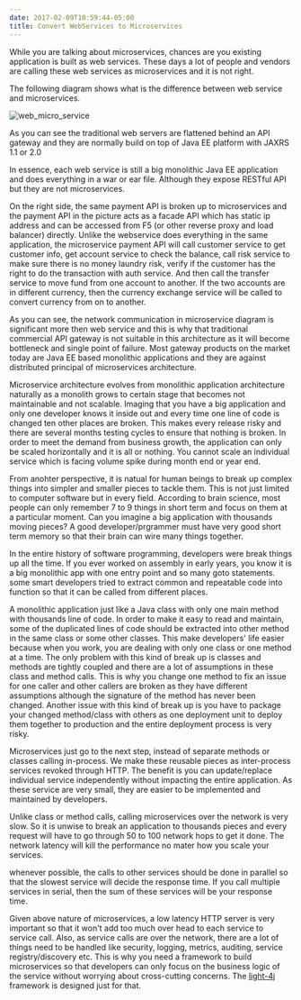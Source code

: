 ```yaml
---
date: 2017-02-09T10:59:44-05:00
title: Convert WebServices to Microservices
---
```


While you are talking about microservices, chances are you existing application
is built as web services. These days a lot of people and vendors are calling
these web services as microservices and it is not right.

The following diagram shows what is the difference between web service
and microservices.

![web_micro_service](/images/web_micro_service.jpeg)


As you can see the traditional web servers are flattened behind an API gateway 
and they are normally build on top of Java EE platform with JAXRS 1.1 or 2.0

In essence, each web service is still a big monolithic Java EE application and
does everything in a war or ear file. Although they expose RESTful API but they
are not microservices. 

On the right side, the same payment API is broken up to microservices and the
payment API in the picture acts as a facade API which has static ip address and
can be accessed from F5 (or other reverse proxy and load balancer) directly. 
Unlike the webservice does everything in the same application, the microservice
payment API will call customer service to get customer info, get account service
to check the balance, call risk service to make sure there is no money laundry
risk, verify if the customer has the right to do the transaction with auth 
service. And then call the transfer service to move fund from one account to
another. If the two accounts are in different currency, then the currency
exchange service will be called to convert currency from on to another. 

As you can see, the network communication in microservice diagram is significant
more then web service and this is why that traditional commercial API gateway
is not suitable in this architecture as it will become bottleneck and single
point of failure. Most gateway products on the market today are Java EE based
monolithic applications and they are against distributed principal of microservices
architecture.

Microservice architecture evolves from monolithic application architecture 
naturally as a monolith grows to certain stage that becomes not maintainable
and not scalable. Imaging that you have a big application and only one 
developer knows it inside out and every time one line of code is changed ten
other places are broken. This makes every release risky and there are several
months testing cycles to ensure that nothing is broken. In order to meet the
demand from business growth, the application can only be scaled horizontally
and it is all or nothing. You cannot scale an individual service which is
facing volume spike during month end or year end. 

From anohter perspective, it is natual for human beings to break up complex
things into simpler and smaller pieces to tackle them. This is not just limited
to computer software but in every field. According to brain science, most
people can only remember 7 to 9 things in short term and focus on them
at a particular moment. Can you imagine a big application with thousands
moving pieces? A good developer/prgrammer must have very good short term
memory so that their brain can wire many things together.

In the entire history of software programming, developers were break things
up all the time. If you ever worked on assembly in early years, you know it
is a big monolithic app with one entry point and so many goto statements.
some smart developers tried to extract common and repeatable code into function
so that it can be called from different places.

A monolithic application just like a Java class with only one main method with
thousands line of code. In order to make it easy to read and maintain, some of
the duplicated lines of code should be extracted into other method in the same
class or some other classes. This make developers' life easier because when
you work, you are dealing with only one class or one method at a time. The only
problem with this kind of break up is classes and methods are tightly coupled
and there are a lot of assumptions in these class and method calls. This is
why you change one method to fix an issue for one caller and other callers are
broken as they have different assumptions although the signature of the method
has never been changed. Another issue with this kind of break up is you have to
package your changed method/class with others as one deployment unit to deploy
them together to production and the entire deployment process is very risky.

Microservices just go to the next step, instead of separate methods or classes
calling in-process. We make these reusable pieces as inter-process services
revoked through HTTP. The benefit is you can update/replace individual service 
independently without impacting the entire application. As these service are
very small, they are easier to be implemented and maintained by developers.

Unlike class or method calls, calling microservices over the network is very
slow. So it is unwise to break an application to thousands pieces and every
request will have to go through 50 to 100 network hops to get it done. The
network latency will kill the performance no mater how you scale your services.

whenever possible, the calls to other services should be done in parallel so
that the slowest service will decide the response time. If you call multiple
services in serial, then the sum of these services will be your response time.

Given above nature of microservices, a low latency HTTP server is very important
so that it won't add too much over head to each service to service call. Also,
as service calls are over the network, there are a lot of things need to be
handled like security, logging, metrics, auditing, service registry/discovery
etc. This is why you need a framework to build microservices so that developers
can only focus on the business logic of the service without worrying about
cross-cutting concerns. The [light-4j](https://github.com/networknt/light-4j) 
framework is designed just for that. 



